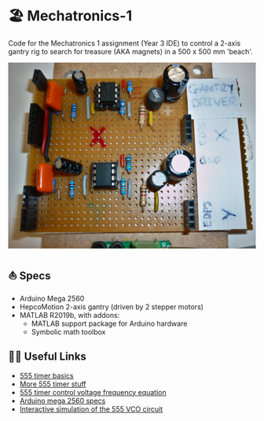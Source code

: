 # 🏖 Mechatronics-1
Code for the Mechatronics 1 assignment (Year 3 IDE) to control a 2-axis gantry rig to search for treasure (AKA magnets) in a 500 x 500 mm 'beach'.

![](https://github.com/Finin-Quincey/Mechatronics-1/blob/master/images/P1120889_edited.JPG)

## ⛵ Specs
- Arduino Mega 2560
- HepcoMotion 2-axis gantry (driven by 2 stepper motors)
- MATLAB R2019b, with addons:
  - MATLAB support package for Arduino hardware
  - Symbolic math toolbox

## 🏴‍☠️ Useful Links
- [555 timer basics](https://www.circuitbasics.com/555-timer-basics-astable-mode/)
- [More 555 timer stuff](https://www.electronics-tutorials.ws/waveforms/555_timer.html)
- [555 timer control voltage frequency equation](https://electronics.stackexchange.com/questions/101530/what-is-the-equation-for-the-555-timer-control-voltage)
- [Arduino mega 2560 specs](https://store.arduino.cc/arduino-mega-2560-rev3)
- [Interactive simulation of the 555 VCO circuit](http://www.falstad.com/circuit/circuitjs.html?ctz=CQAgjCAMB0l3BWEBmATNA7AhAOBjVIAWfbEMpfAKDADYlUjJxUcRUFaW2iQjoAnEOED88OGCoAlFMRACuyOTmaq+zJGpgIqAeRS02YAaj51wJqFCoB3dk3C1mhI0+sAndpFfPv8rhrwtl5sCrK8YZDBLuyc9s5xUQDmIeGpaFrRfqiMqRwBWWw5vIzOuVGeMXS+ReUoknZKEYqG-taNrWHIrdXWKcjdaQOKhFZRhAJ5cTFNY7DiEDBEOArIGDioAmA4OGAYtMjg4NLg+yg4vGCs57zOfALO0AxPc0KQYOKfElSee4oX8RuVg+cCoABtAcgAbMobcoPMciAALQweAqFZQ5AILaGDCQARUCZDaFyIhoObiERU6mTGDogRrHJYyC0ehgJAQBppVhsGEA5JpMmmWZEZZjKgpJjMWHqZhS8UAB2JvHlMsW7RQgxhgx51gA9uwUKY5d1TJpoOqIAA1ADCugAOgBnXQAVwALgr3VQDYjyXL8WxzZyjgAZPU2JEKgCGjsdToAZgBLMFugCm7idevdnrd3vASD96gEgfhcFoHENpnZKBAAEF3AATF2JgB2eqdAAUAOoAWSdjsTSRbUbBVCh+fIRxBIAAIu6AJ5Om3zgDGYNTVCAA)
